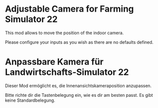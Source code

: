 # Adjustable Camera for Farming Simulator 22

This mod allows to move the position of the indoor camera.

Please configure your inputs as you wish as there are no defaults defined.

# Anpassbare Kamera für Landwirtschafts-Simulator 22

Dieser Mod ermöglicht es, die Innenansichtskameraposition anzupassen.

Bitte richte dir die Tastenbelegung ein, wie es dir am besten passt. Es gibt keine Standardbelegung.
